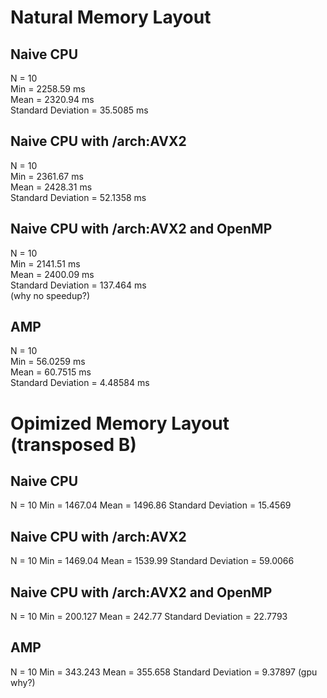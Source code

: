 # Natural Memory Layout #

## Naive CPU ##
  N                  = 10  
  Min                = 2258.59 ms  
  Mean               = 2320.94 ms  
  Standard Deviation = 35.5085 ms  

## Naive CPU with /arch:AVX2 ##
  N                  = 10  
  Min                = 2361.67 ms  
  Mean               = 2428.31 ms  
  Standard Deviation = 52.1358 ms  

## Naive CPU with /arch:AVX2 and OpenMP ##
  N                  = 10  
  Min                = 2141.51 ms  
  Mean               = 2400.09 ms  
  Standard Deviation = 137.464 ms  
  (why no speedup?)

## AMP ##
  N                  = 10  
  Min                = 56.0259 ms  
  Mean               = 60.7515 ms  
  Standard Deviation = 4.48584 ms  

# Opimized Memory Layout (transposed B) #
## Naive CPU ##
  N                  = 10
  Min                = 1467.04
  Mean               = 1496.86
  Standard Deviation = 15.4569

## Naive CPU with /arch:AVX2 ##
  N                  = 10
  Min                = 1469.04
  Mean               = 1539.99
  Standard Deviation = 59.0066

## Naive CPU with /arch:AVX2 and OpenMP ##
  N                  = 10
  Min                = 200.127
  Mean               = 242.77
  Standard Deviation = 22.7793

## AMP ##
  N                  = 10
  Min                = 343.243
  Mean               = 355.658
  Standard Deviation = 9.37897
  (gpu why?)
